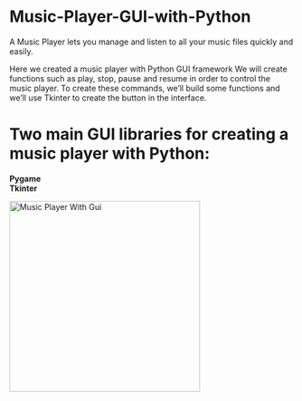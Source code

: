 # Music-Player-GUI-with-Python
A Music Player lets you manage and listen to all your music files quickly and easily.

Here we created a music player with Python GUI framework
We will create functions such as play, stop, pause and resume in order to control the music player. To create these commands, we’ll build some functions and we’ll use Tkinter to create the button in the interface.

# Two main GUI libraries for creating a music player with Python: <br>
**Pygame <br>
Tkinter**


<img width="337" alt="Music Player With Gui" src="https://user-images.githubusercontent.com/86062169/122973754-36610e80-d3af-11eb-9bb6-2c64b64e305c.png">


